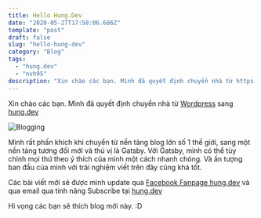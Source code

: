 ```yaml
---
title: Hello Hung.Dev
date: "2020-05-27T17:58:06.686Z"
template: "post"
draft: false
slug: "hello-hung-dev"
category: "Blog"
tags:
  - "hung.dev"
  - "nvh95"
description: "Xin chào các bạn. Mình đã quyết định chuyển nhà từ https://huwng.wordpress.com sang https://hung.dev"
---
```


Xin chào các bạn. Mình đã quyết định chuyển nhà từ [Wordpress](https://huwng.wordpress.com) sang [hung.dev](https://hung.dev)

![Blogging](/media/image-2.jpg)

Mình rất phấn khích khi chuyển từ nền tảng blog lớn số 1 thế giới, sang một nền tảng tương đối mới và thú vị là Gatsby. Với Gatsby, mình có thể tùy chỉnh mọi thứ theo ý thích của mình một cách nhanh chóng. Và ấn tượng ban đầu của mình với trải nghiệm viết trên đây cũng khá tốt.

Các bài viết mới sẽ được mình update qua [Facebook Fanpage hung.dev](https://www.facebook.com/hungdotdev) và qua email qua tính năng Subscribe tại [hung.dev](/)

Hi vọng các bạn sẽ thích blog mới này. :D